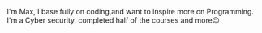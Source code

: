 I'm Max, I base fully on coding,and want to inspire more on Programming. I'm a Cyber security, completed half of the courses and more😉
